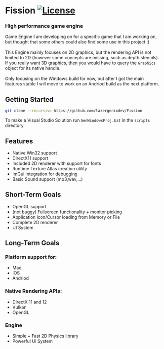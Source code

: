 # Fission [![License](https://img.shields.io/github/license/lazergenixdev/Fission?color=dodgerblue&style=plastic)](https://github.com/lazergenixdev/Fission/blob/master/LICENSE)
### High performance game engine
Game Engine I am developing on for a specific game that I am working on, but thought that some others could also find some use in this project :)
\
\
This Engine mainly focuses on 2D graphics, but the rendering API is not limited to 2D (however some concepts are missing, such as depth stencils).
If you really want 3D graphics, then you would have to query the `Graphics` object for its native handle.
\
\
Only focusing on the Windows build for now, but after I got the main features stable I will move to work on an Andriod build as the next platform.

## Getting Started
```sh
git clone --recursive https://github.com/lazergenixdev/Fission
```
To make a Visual Studio Solution run `GenWindowsProj.bat` in the `scripts` directory

## Features
- Native Win32 support
- DirectX11 support
- Included 2D renderer with support for fonts
- Runtime Texture Atlas creation utility
- ImGui integration for debugging
- Basic Sound support (mp3,wav,...)

## Short-Term Goals
- OpenGL support
- (not buggy) Fullscreen functionality + monitor picking
- Application Icon/Cursor loading from Memory or File
- Complete 2D renderer
- UI System

## Long-Term Goals
### Platform support for:
- Mac
- IOS
- Andriod
### Native Rendering APIs:
- DirectX 11 and 12
- Vulkan
- OpenGL
### Engine
- Simple + Fast 2D Physics library
- Powerful UI System
